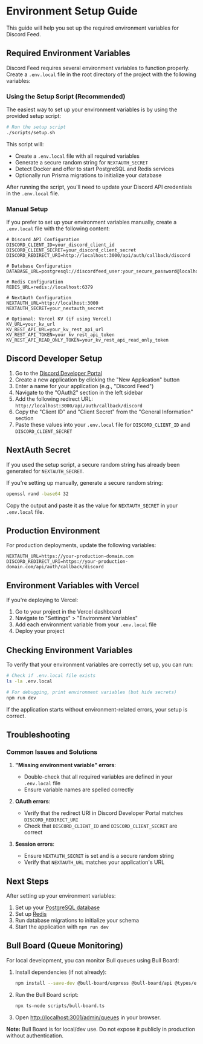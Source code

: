 # Environment Setup Guide

This guide will help you set up the required environment variables for Discord Feed.

## Required Environment Variables

Discord Feed requires several environment variables to function properly. Create a `.env.local` file in the root directory of the project with the following variables:

### Using the Setup Script (Recommended)

The easiest way to set up your environment variables is by using the provided setup script:

```bash
# Run the setup script
./scripts/setup.sh
```

This script will:

- Create a `.env.local` file with all required variables
- Generate a secure random string for `NEXTAUTH_SECRET`
- Detect Docker and offer to start PostgreSQL and Redis services
- Optionally run Prisma migrations to initialize your database

After running the script, you'll need to update your Discord API credentials in the `.env.local` file.

### Manual Setup

If you prefer to set up your environment variables manually, create a `.env.local` file with the following content:

```
# Discord API Configuration
DISCORD_CLIENT_ID=your_discord_client_id
DISCORD_CLIENT_SECRET=your_discord_client_secret
DISCORD_REDIRECT_URI=http://localhost:3000/api/auth/callback/discord

# Database Configuration
DATABASE_URL=postgresql://discordfeed_user:your_secure_password@localhost:5432/discordfeed

# Redis Configuration
REDIS_URL=redis://localhost:6379

# NextAuth Configuration
NEXTAUTH_URL=http://localhost:3000
NEXTAUTH_SECRET=your_nextauth_secret

# Optional: Vercel KV (if using Vercel)
KV_URL=your_kv_url
KV_REST_API_URL=your_kv_rest_api_url
KV_REST_API_TOKEN=your_kv_rest_api_token
KV_REST_API_READ_ONLY_TOKEN=your_kv_rest_api_read_only_token
```

## Discord Developer Setup

1. Go to the [Discord Developer Portal](https://discord.com/developers/applications)
2. Create a new application by clicking the "New Application" button
3. Enter a name for your application (e.g., "Discord Feed")
4. Navigate to the "OAuth2" section in the left sidebar
5. Add the following redirect URL: `http://localhost:3000/api/auth/callback/discord`
6. Copy the "Client ID" and "Client Secret" from the "General Information" section
7. Paste these values into your `.env.local` file for `DISCORD_CLIENT_ID` and `DISCORD_CLIENT_SECRET`

## NextAuth Secret

If you used the setup script, a secure random string has already been generated for `NEXTAUTH_SECRET`.

If you're setting up manually, generate a secure random string:

```bash
openssl rand -base64 32
```

Copy the output and paste it as the value for `NEXTAUTH_SECRET` in your `.env.local` file.

## Production Environment

For production deployments, update the following variables:

```
NEXTAUTH_URL=https://your-production-domain.com
DISCORD_REDIRECT_URI=https://your-production-domain.com/api/auth/callback/discord
```

## Environment Variables with Vercel

If you're deploying to Vercel:

1. Go to your project in the Vercel dashboard
2. Navigate to "Settings" > "Environment Variables"
3. Add each environment variable from your `.env.local` file
4. Deploy your project

## Checking Environment Variables

To verify that your environment variables are correctly set up, you can run:

```bash
# Check if .env.local file exists
ls -la .env.local

# For debugging, print environment variables (but hide secrets)
npm run dev
```

If the application starts without environment-related errors, your setup is correct.

## Troubleshooting

### Common Issues and Solutions

1. **"Missing environment variable" errors**:

   - Double-check that all required variables are defined in your `.env.local` file
   - Ensure variable names are spelled correctly

2. **OAuth errors**:

   - Verify that the redirect URI in Discord Developer Portal matches `DISCORD_REDIRECT_URI`
   - Check that `DISCORD_CLIENT_ID` and `DISCORD_CLIENT_SECRET` are correct

3. **Session errors**:
   - Ensure `NEXTAUTH_SECRET` is set and is a secure random string
   - Verify that `NEXTAUTH_URL` matches your application's URL

## Next Steps

After setting up your environment variables:

1. Set up your [PostgreSQL database](./postgresql-setup.md)
2. Set up [Redis](./redis-setup.md)
3. Run database migrations to initialize your schema
4. Start the application with `npm run dev`

## Bull Board (Queue Monitoring)

For local development, you can monitor Bull queues using Bull Board:

1. Install dependencies (if not already):
   ```bash
   npm install --save-dev @bull-board/express @bull-board/api @types/express
   ```
2. Run the Bull Board script:
   ```bash
   npx ts-node scripts/bull-board.ts
   ```
3. Open [http://localhost:3001/admin/queues](http://localhost:3001/admin/queues) in your browser.

**Note:** Bull Board is for local/dev use. Do not expose it publicly in production without authentication.
